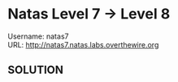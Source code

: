 # Natas Level 7 → Level 8

Username: natas7 <br>
URL:      http://natas7.natas.labs.overthewire.org

## SOLUTION

